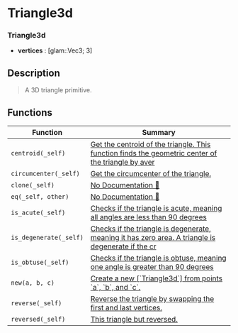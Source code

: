 # Triangle3d

### Triangle3d

- **vertices** : \[glam::Vec3; 3\]

## Description

>  A 3D triangle primitive.

## Functions

| Function | Summary |
| --- | --- |
| `centroid(_self)` | [ Get the centroid of the triangle\.  This function finds the geometric center of the triangle by aver](./triangle3d/centroid.md) |
| `circumcenter(_self)` | [ Get the circumcenter of the triangle\.](./triangle3d/circumcenter.md) |
| `clone(_self)` | [No Documentation 🚧](./triangle3d/clone.md) |
| `eq(_self, other)` | [No Documentation 🚧](./triangle3d/eq.md) |
| `is_acute(_self)` | [ Checks if the triangle is acute, meaning all angles are less than 90 degrees](./triangle3d/is_acute.md) |
| `is_degenerate(_self)` | [ Checks if the triangle is degenerate, meaning it has zero area\.  A triangle is degenerate if the cr](./triangle3d/is_degenerate.md) |
| `is_obtuse(_self)` | [ Checks if the triangle is obtuse, meaning one angle is greater than 90 degrees](./triangle3d/is_obtuse.md) |
| `new(a, b, c)` | [ Create a new \[\`Triangle3d\`\] from points \`a\`, \`b\`, and \`c\`\.](./triangle3d/new.md) |
| `reverse(_self)` | [ Reverse the triangle by swapping the first and last vertices\.](./triangle3d/reverse.md) |
| `reversed(_self)` | [ This triangle but reversed\.](./triangle3d/reversed.md) |